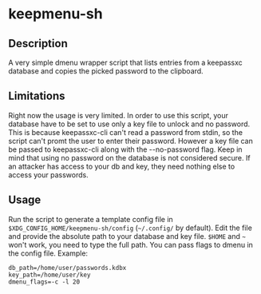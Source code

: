 # keepmenu-sh

## Description
A very simple dmenu wrapper script that lists entries from a keepassxc database and copies the picked password to the clipboard.

## Limitations
Right now the usage is very limited. In order to use this script, your database have to be set to use only a key file to unlock and no password. This is because keepassxc-cli can't read a password from stdin, so the script can't promt the user to enter their password. However a key file can be passed to keepassxc-cli along with the --no-password flag. Keep in mind that using no password on the database is not considered secure. If an attacker has access to your db and key, they need nothing else to access your passwords.

## Usage
Run the script to generate a template config file in `$XDG_CONFIG_HOME/keepmenu-sh/config` (`~/.config/` by default). Edit the file and provide the absolute path to your database and key file. `$HOME` and `~` won't work, you need to type the full path. You can pass flags to dmenu in the config file. Example:
```
db_path=/home/user/passwords.kdbx
key_path=/home/user/key
dmenu_flags=-c -l 20
```
